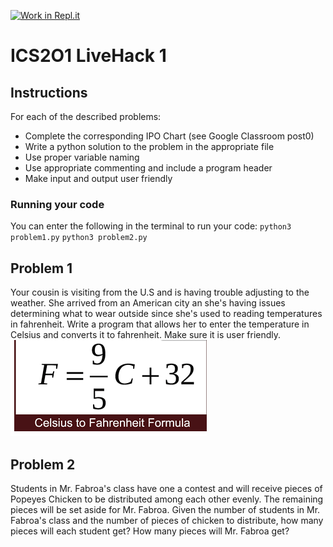 [![Work in Repl.it](https://classroom.github.com/assets/work-in-replit-14baed9a392b3a25080506f3b7b6d57f295ec2978f6f33ec97e36a161684cbe9.svg)](https://classroom.github.com/online_ide?assignment_repo_id=3787347&assignment_repo_type=AssignmentRepo)
# ICS2O1 LiveHack 1

## Instructions
For each of the described problems:
* Complete the corresponding IPO Chart (see Google Classroom post0)
* Write a python solution to the problem in the appropriate file
* Use proper variable naming
* Use appropriate commenting and include a program header
* Make input and output user friendly



### Running your code
You can enter the following in the terminal to run your code:
`python3 problem1.py`
`python3 problem2.py`

## Problem 1
Your cousin is visiting from the U.S and is having trouble adjusting to the weather.  She arrived from an American city an she's having issues determining what to wear outside since she's used to reading temperatures in fahrenheit.  Write a program that allows her to enter the temperature in Celsius and converts it to fahrenheit.  Make sure it is user friendly.
![formula](ctoF.png)

## Problem 2
Students in Mr. Fabroa's class have one a contest and will receive pieces of Popeyes Chicken to be distributed among each other evenly.  The remaining pieces will be set aside for Mr. Fabroa.  Given the number of students in Mr. Fabroa's class and the number of pieces of chicken to distribute, how many pieces will each student get?  How many pieces will Mr. Fabroa get?





